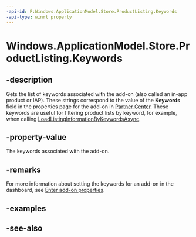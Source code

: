 ```yaml
---
-api-id: P:Windows.ApplicationModel.Store.ProductListing.Keywords
-api-type: winrt property
---
```


<!-- Property syntax
public Windows.Foundation.Collections.IIterable<string> Keywords { get; }
-->

# Windows.ApplicationModel.Store.ProductListing.Keywords

## -description
Gets the list of keywords associated with the add-on (also called an in-app product or IAP). These strings correspond to the value of the **Keywords** field in the properties page for the add-on in [Partner Center](https://partner.microsoft.com/dashboard). These keywords are useful for filtering product lists by keyword, for example, when calling [LoadListingInformationByKeywordsAsync](currentapp_loadlistinginformationbykeywordsasync_2044666377.md).

## -property-value
The keywords associated with the add-on.

## -remarks
For more information about setting the keywords for an add-on in the dashboard, see [Enter add-on properties](https://docs.microsoft.com/windows/uwp/publish/enter-add-on-properties).

## -examples

## -see-also
